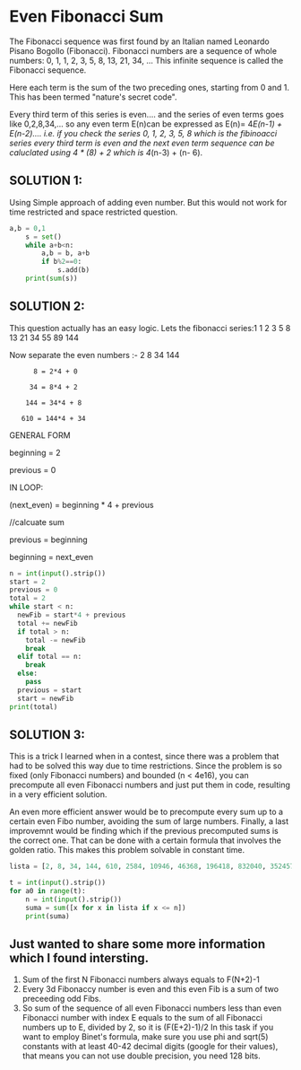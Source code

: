 #                                                             **Even Fibonacci Sum**
The Fibonacci sequence was first found by an Italian named Leonardo Pisano Bogollo (Fibonacci). 
Fibonacci numbers are a sequence of whole numbers: 0, 1, 1, 2, 3, 5, 8, 13, 21, 34, ... This infinite sequence is called the Fibonacci sequence.

Here each term is the sum of the two preceding ones, starting from 0 and 1. This has been termed "nature's secret code".

Every third term of this series is even.... and the series of even terms goes like 0,2,8,34,... so any even term E(n)can be expressed as E(n)= 4*E(n-1) + E(n-2).... i.e. if you check the series 0, 1, 2, 3, 5, 8 which is the fibinoacci series every third term is even and the next even term sequence can be caluclated using 4 * (8) + 2 which is 4*(n-3) + (n- 6).

## SOLUTION 1:
Using Simple approach of adding even number. But this would not work for time restricted and space restricted question.

```python
a,b = 0,1
    s = set()
    while a+b<n:
        a,b = b, a+b
        if b%2==0:
            s.add(b)
    print(sum(s))
```
## SOLUTION 2: 
This question actually has an easy logic. Lets the fibonacci series:1 1 2 3 5 8 13 21 34 55 89 144

Now separate the even numbers :- 2 8 34 144

          8 = 2*4 + 0
          
         34 = 8*4 + 2
         
        144 = 34*4 + 8
        
       610 = 144*4 + 34
       
GENERAL FORM

beginning = 2

previous = 0

IN LOOP:

(next_even) = beginning * 4 + previous

//calcuate sum

previous = beginning

beginning = next_even

```python
n = int(input().strip())
start = 2
previous = 0
total = 2
while start < n:
  newFib = start*4 + previous
  total += newFib
  if total > n:
    total -= newFib
    break
  elif total == n:
    break
  else:
    pass
  previous = start
  start = newFib
print(total)
```

## SOLUTION 3:

This is a trick I learned when in a contest, since there was a problem that had to be solved this way due to time restrictions.
Since the problem is so fixed (only Fibonacci numbers) and bounded (n < 4e16), you can precompute all even Fibonacci numbers and just put them in code, resulting in a very efficient solution.

An even more efficient answer would be to precompute every sum up to a certain even Fibo number, avoiding the sum of large numbers. Finally, a last improvemnt would be finding which if the previous precomputed sums is the correct one. That can be done with a certain formula that involves the golden ratio. This makes this problem solvable in constant time.

```python
lista = [2, 8, 34, 144, 610, 2584, 10946, 46368, 196418, 832040, 3524578, 14930352, 63245986, 267914296, 1134903170, 4807526976, 20365011074, 86267571272, 365435296162, 1548008755920, 6557470319842, 27777890035288, 117669030460994, 498454011879264, 2111485077978050, 8944394323791464, 37889062373143906]

t = int(input().strip())
for a0 in range(t):
    n = int(input().strip())
    suma = sum([x for x in lista if x <= n])
    print(suma)
```
## Just wanted to share some more information which I found intersting.
1) Sum of the first N Fibonacci numbers always equals to F(N+2)-1
2) Every 3d Fibonaccy number is even and this even Fib is a sum of two preceeding odd Fibs.
3) So sum of the sequence of all even Fibonacci numbers less than even Fibonacci number with index E equals to the sum of all Fibonacci numbers up to E, divided by 2, so it is (F(E+2)-1)/2
In this task if you want to employ Binet's formula, make sure you use phi and sqrt(5) constants with at least 40-42 decimal digits (google for their values), that means you can not use double precision, you need 128 bits.
